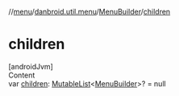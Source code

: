 //[menu](../../../index.md)/[danbroid.util.menu](../index.md)/[MenuBuilder](index.md)/[children](children.md)



# children  
[androidJvm]  
Content  
var [children](children.md): [MutableList](https://kotlinlang.org/api/latest/jvm/stdlib/kotlin.collections/-mutable-list/index.html)<[MenuBuilder](index.md)>? = null  



